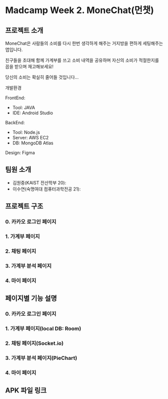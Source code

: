 # Madcamp Week 2. MoneChat(먼챗)

## 프로젝트 소개

MoneChat은 사람들의 소비를 다시 한번 생각하게 해주는 거지방을 편하게 세팅해주는 앱입니다.

친구들을 초대해 함께 가계부를 쓰고 소비 내역을 공유하며 자신의 소비가 적절한지를 꼽을 받으며 재고해보세요!

당신의 소비는 확실히 줄어들 것입니다...

개발환경

FrontEnd:
  - Tool: JAVA
  - IDE: Android Studio

BackEnd:
  - Tool: Node.js
  - Server: AWS EC2
  - DB: MongoDB Atlas

Design: Figma

## 팀원 소개

- 김원중(KAIST 전산학부 20):
- 이수연(숙명여대 컴퓨터과학전공 21): 

## 프로젝트 구조

### 0. 카카오 로그인 페이지

### 1. 가계부 페이지

### 2. 채팅 페이지

### 3. 가계부 분석 페이지

### 4. 마이 페이지

## 페이지별 기능 설명

### 0. 카카오 로그인 페이지

### 1. 가계부 페이지(local DB: Room)

### 2. 채팅 페이지(Socket.io)

### 3. 가계부 분석 페이지(PieChart)

### 4. 마이 페이지

## APK 파일 링크
